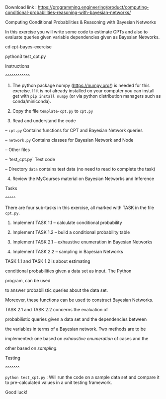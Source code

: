 Download link : https://programming.engineering/product/computing-conditional-probabilities-reasoning-with-bayesian-networks/

Computing Conditional Probabilities &amp; Reasoning with Bayesian Networks


In this exercise you will write some code to estimate CPTs and also to evaluate queries given variable dependencies given as Bayesian Networks.

cd cpt-bayes-exercise

python3 test_cpt.py

Instructions

^^^^^^^^^^^^

1. The python package numpy (https://numpy.org/) is needed for this exercise. If it is not already installed on your computer you can install get with `pip install numpy` (or via python distribution managers such as conda/miniconda).

2. Copy the file `template-cpt.py` to `cpt.py`

3. Read and understand the code

– `cpt.py` Contains functions for CPT and Bayesian Network queries

– `network.py` Contains classes for Bayesian Network and Node

– Other files

– ‘test_cpt.py` Test code

– Directory `data` contains test data (no need to read to complete the task)

4. Review the MyCourses material on Bayesian Networks and Inference

Tasks

^^^^^

There are four sub-tasks in this exercise, all marked with TASK in the file `cpt.py`.

1. Implement TASK 1.1 – calculate conditional probability

2. Implement TASK 1.2 – build a conditional probability table

3. Implement TASK 2.1 – exhaustive enumeration in Bayesian Networks

4. Implement TASK 2.2 – sampling in Bayesian Networks

TASK 1.1 and TASK 1.2 is about estimating

conditional probabilities given a data set as input. The Python

program, can be used

to answer probabilistic queries about the data set.

Moreover, these functions can be used to construct Bayesian Networks.

TASK 2.1 and TASK 2.2 concerns the evaluation of

probabilistic queries given a data set and the dependencies between

the variables in terms of a Bayesian network. Two methods are to be

implemented: one based on *exhaustive enumeration* of cases and the

other based on *sampling*.

Testing

^^^^^^^

`python test_cpt.py` : Will run the code on a sample data set and compare it to pre-calculated values in a unit testing framework.

Good luck!
